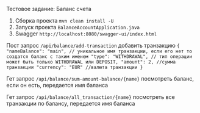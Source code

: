 Тестовое задание: Баланс счета

1. Сборка проекта `mvn clean install -U`
2. Запуск проекта `BalanceAccountApplication.java`
3. Swagger `http://localhost:8080/swagger-ui/index.html`

Пост запрос `/api/balance/add-transaction` добавить транзакцию
`{  
    "nameBalance": "main", // уникальное имя транзакции, если его нет то создатся баланс с таким именем
    "type": "WITHDRAWAL", // тип операции может быть только WITHDRAWAL или DEPOSIT,
    "amount": 2, //сумма транзакции
    "currency": "EUR" //валюта транзакции
}`

Гет запрос `/api/balance/sum-amount-balance/{name}` посмотреть баланс, если он есть, передается имя баланса

Гет запрос `/api/balance/all_transaction/{name}` посмотреть все транзакции по балансу, передается имя баланса